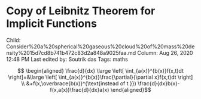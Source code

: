 # Copy of Leibnitz Theorem for Implicit Functions

Child: Consider%20a%20spherical%20gaseous%20cloud%20of%20mass%20density%2015d7cd8b741b472c83d2a848a9025faa.md
Column: Aug 26, 2020 12:48 PM
Last edited by: Soutrik das
Tags: maths

$$ \begin{aligned}
\frac{d}{dx} \large \left[ \int_{a(x)}^{b(x)}f(x,t)dt \right]=&\large \left[ \int_{a(x)}^{b(x)}\frac{\partial}{\partial x}f(x,t)dt  \right] \\ &+f(x,\overbrace{b(x)}^{\text{instead of t }}) \frac{d}{dx}b(x)-f(x,a(x))\frac{d}{dx}a(x) 
\end{aligned}$$